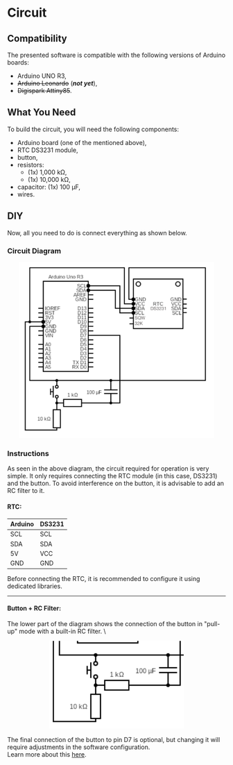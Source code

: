 # Circuit

## Compatibility

The presented software is compatible with the following versions of Arduino boards:
* Arduino UNO R3, 
* ~~Arduino Leonardo~~ (**_not yet_**),
* ~~Digispark Attiny85~~.

## What You Need

To build the circuit, you will need the following components:

* Arduino board (one of the mentioned above), 
* RTC DS3231 module, 
* button, 
* resistors:
  * (1x) 1,000 k<span>Ω</span>,
  * (1x) 10,000 k<span>Ω</span>, 
* capacitor: (1x) 100 <span>µ</span>F, 
* wires.

## DIY

Now, all you need to do is connect everything as shown below.

### Circuit Diagram

<p align="center">
  <img src="../img/circuit_diagram.png" width="450">
</p>

### Instructions

As seen in the above diagram, the circuit required for operation is very simple. 
It only requires connecting the RTC module (in this case, DS3231) and the button. 
To avoid interference on the button, it is advisable to add an RC filter to it.

#### RTC:

| Arduino | DS3231 |
|---------|--------|
| SCL     | SCL    |
| SDA     | SDA    |
| 5V      | VCC    |
| GND     | GND    |

Before connecting the RTC, it is recommended to configure it using dedicated libraries.

---

#### Button + RC Filter:

The lower part of the diagram shows the connection of the button in "pull-up" mode with 
a built-in RC filter. \

<p align="center">
  <img src="../img/btn+rc.png">
</p>

The final connection of the button to pin D7 is optional, but changing it will require 
adjustments in the software configuration. \
Learn more about this [here](https://github.com/SQTX/U2F_arduino_key/wiki/4_Configuration).